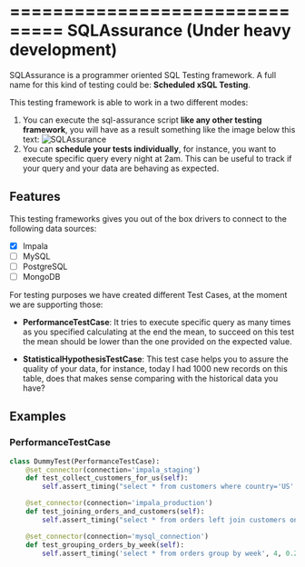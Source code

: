 ===============================
SQLAssurance (Under heavy development)
===============================

SQLAssurance is a programmer oriented SQL Testing framework. A full name for this kind of testing could be: **Scheduled xSQL Testing**.

This testing framework is able to work in a two different modes:

1. You can execute the sql-assurance script **like any other testing framework**, you will have as a result something like the image below this text: ![SQLAssurance](http://i.imgur.com/6DtPK9X.png)
2. You can **schedule your tests individually**, for instance, you want to execute specific query every night at 2am. This can be useful to track if your query and your data are behaving as expected.



Features
--------

This testing frameworks gives you out of the box drivers to connect to the following data sources:

- [x] Impala
- [ ] MySQL
- [ ] PostgreSQL
- [ ] MongoDB

For testing purposes we have created different Test Cases, at the moment we are supporting those:

- **PerformanceTestCase**: It tries to execute specific query as many times as you specified calculating at the end the mean, to succeed on this test the mean should be lower than the one provided on the expected value.

- **StatisticalHypothesisTestCase**: This test case helps you to assure the quality of your data, for instance, today I had 1000 new records on this table, does that makes sense comparing with the historical data you have?

## Examples

### PerformanceTestCase

```python
class DummyTest(PerformanceTestCase):
    @set_connector(connection='impala_staging')
    def test_collect_customers_for_us(self):
        self.assert_timing("select * from customers where country='US' limit 100", 3, 3)

    @set_connector(connection='impala_production')
    def test_joining_orders_and_customers(self):
        self.assert_timing("select * from orders left join customers on fk_customer = id_customer limit 10", 2, 1.2)

    @set_connector(connection='mysql_connection')
    def test_grouping_orders_by_week(self):
        self.assert_timing('select * from orders group by week', 4, 0.2)
```
